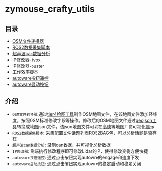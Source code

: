 # zymouse_crafty_utils

## 目录
- [OSM文件转换器](./gen_OSM_cloud/README.md)
- [ROS2数据采集脚本](./collection_ros2bag/README.md)
- [超声波can数据分析](./ultra_sonic_test/README.md)
- [IP修改器-livox](./sensor_tools/livox/README.md)
- [IP修改器-ouster](./sensor_tools/ouster/README.md)
- [工作效率脚本](./script/README.md)
- [autoware按钮遥控](./autowre_tools/README.md)
- [autoware启动按钮](./script/autoware_menu_button/README.md)

## 介绍
- `OSM文件转换器`:通过[tier4绘图工具](https://tools.tier4.jp/feature/vector_map_builder_ll2/)制作OSM地图文件，在该地图文件添加经纬度，按照OSM标准修改字段等操作。修改后的OSM地图文件通过[geojson工具](https://github.com/tyrasd/osmtogeojson)转换成地图json文件，该json地图文件可以在[高德](https://lbs.amap.com/demo/javascript-api/example/overlayers/geojson)等地图厂商可视化显示
- `ROS2数据采集脚本`: 采集配置文件话题列表ROS2BAG包，可以分析话题是否存在
- `超声波can数据分析`: 录制can数据，并可视化分析数据
- `IP修改器`:  终端执行修改程序即可修改Lidar的IP，使得修改变得方便快捷
- `autoware按钮遥控`: 通过点击按钮实现autowre的engage和速度下发
- `autoware启动按钮`: 通过点击按钮实现autowre的稳定启动和稳定关闭



